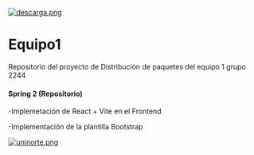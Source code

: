 [![descarga.png](https://i.postimg.cc/DwscYWYr/descarga.png)](https://postimg.cc/yD19DNKx)
# Equipo1
Repositorio del proyecto de Distribución de paquetes del equipo 1 grupo 2244

#### Spring 2 (Repositorio)

<p> -Implemetación de React + Vite en el Frontend </p>
<p> -Implementación de la plantilla Bootstrap </p>


[![uninorte.png](https://i.postimg.cc/13jC8fY2/uninorte.png)](https://postimg.cc/CRbHtL0s)

